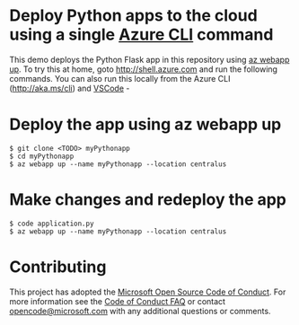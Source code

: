 # Deploy Python apps to the cloud using a single [Azure CLI](http://aka.ms/cli) command 
This demo deploys the Python Flask app in this repository using [az webapp up](http://aka.ms/azwebappup). To try this at home, goto http://shell.azure.com and run the following commands. You can also run this locally from the Azure CLI (http://aka.ms/cli) and [VSCode](http://aka.ms/vscode) -  
# Deploy the app using az webapp up  
    $ git clone <TODO> myPythonapp
    $ cd myPythonapp
    $ az webapp up --name myPythonapp --location centralus
# Make changes and redeploy the app
    $ code application.py 
    $ az webapp up --name myPythonapp --location centralus   

# Contributing
This project has adopted the [Microsoft Open Source Code of Conduct](https://opensource.microsoft.com/codeofconduct/). For more information see the [Code of Conduct FAQ](https://opensource.microsoft.com/codeofconduct/faq/) or contact [opencode@microsoft.com](mailto:opencode@microsoft.com) with any additional questions or comments.
